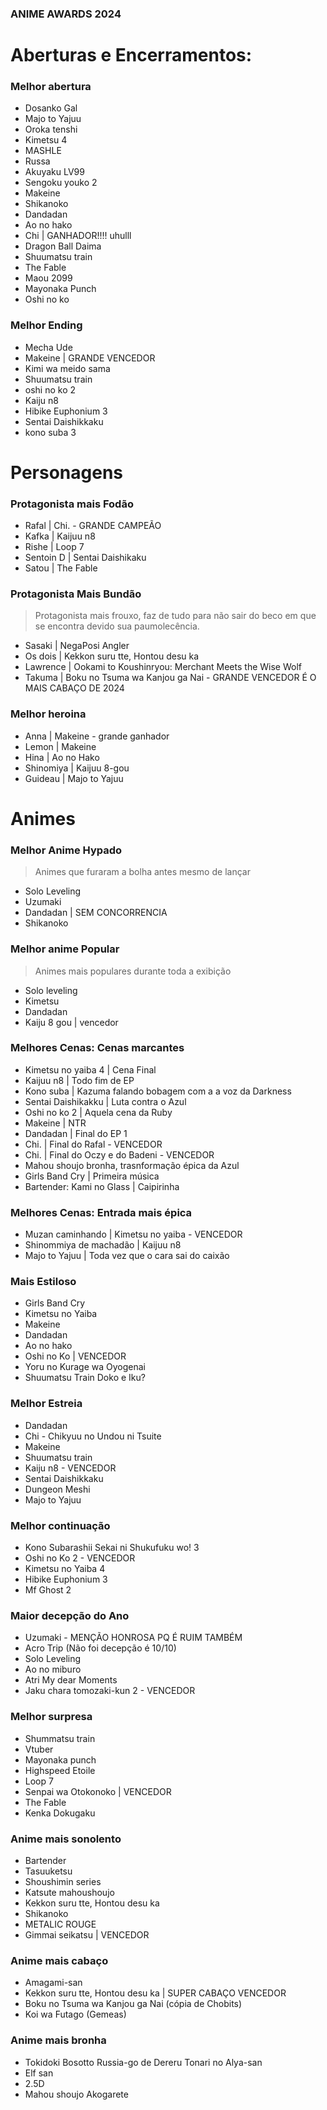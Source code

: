 ### ANIME AWARDS 2024

# Aberturas e Encerramentos:
### Melhor abertura
- Dosanko Gal
- Majo to Yajuu
- Oroka tenshi
- Kimetsu 4
- MASHLE
- Russa
- Akuyaku LV99
- Sengoku youko 2
- Makeine
- Shikanoko
- Dandadan
- Ao no hako
- Chi | GANHADOR!!!! uhulll
- Dragon Ball Daima
- Shuumatsu train
- The Fable
- Maou 2099
- Mayonaka Punch
- Oshi no ko

### Melhor Ending
- Mecha Ude
- Makeine | GRANDE VENCEDOR
- Kimi wa meido sama
- Shuumatsu train
- oshi no ko 2
- Kaiju n8
- Hibike Euphonium 3
- Sentai Daishikkaku
- kono suba 3

# Personagens
### Protagonista mais Fodão
- Rafal | Chi. - GRANDE CAMPEÃO
- Kafka | Kaijuu n8
- Rishe | Loop 7
- Sentoin D | Sentai Daishikaku
- Satou | The Fable

### Protagonista Mais Bundão
> Protagonista mais frouxo, faz de tudo para não sair do beco em que se encontra devido sua paumolecência.
- Sasaki | NegaPosi Angler
- Os dois | Kekkon suru tte, Hontou desu ka
- Lawrence | Ookami to Koushinryou: Merchant Meets the Wise Wolf
- Takuma | Boku no Tsuma wa Kanjou ga Nai - GRANDE VENCEDOR É O MAIS CABAÇO DE 2024

### Melhor heroina
- Anna | Makeine - grande ganhador
- Lemon | Makeine
- Hina | Ao no Hako
- Shinomiya | Kaijuu 8-gou 
- Guideau | Majo to Yajuu

# Animes
### Melhor Anime Hypado
> Animes que furaram a bolha antes mesmo de lançar
- Solo Leveling
- Uzumaki
- Dandadan | SEM CONCORRENCIA
- Shikanoko

### Melhor anime Popular
> Animes mais populares durante toda a exibição
- Solo leveling
- Kimetsu
- Dandadan
- Kaiju 8 gou | vencedor

### Melhores Cenas: Cenas marcantes
- Kimetsu no yaiba 4 | Cena Final
- Kaijuu n8 | Todo fim de EP
- Kono suba | Kazuma falando bobagem com a a voz da Darkness
- Sentai Daishikakku | Luta contra o Azul
- Oshi no ko 2 | Aquela cena da Ruby
- Makeine | NTR
- Dandadan | Final do EP 1
- Chi. | Final do Rafal - VENCEDOR
- Chi. | Final do Oczy e do Badeni - VENCEDOR
- Mahou shoujo bronha, trasnformação épica da Azul
- Girls Band Cry | Primeira música
- Bartender: Kami no Glass | Caipirinha

### Melhores Cenas: Entrada mais épica
- Muzan caminhando | Kimetsu no yaiba - VENCEDOR
- Shinommiya de machadão | Kaijuu n8
- Majo to Yajuu | Toda vez que o cara sai do caixão

### Mais Estiloso
- Girls Band Cry
- Kimetsu no Yaiba
- Makeine
- Dandadan
- Ao no hako
- Oshi no Ko | VENCEDOR
- Yoru no Kurage wa Oyogenai
- Shuumatsu Train Doko e Iku?

### Melhor Estreia
- Dandadan
- Chi - Chikyuu no Undou ni Tsuite
- Makeine
- Shuumatsu train
- Kaiju n8 - VENCEDOR
- Sentai Daishikkaku
- Dungeon Meshi
- Majo to Yajuu

### Melhor continuação
- Kono Subarashii Sekai ni Shukufuku wo! 3
- Oshi no Ko 2 - VENCEDOR
- Kimetsu no Yaiba 4
- Hibike Euphonium 3
- Mf Ghost 2

### Maior decepção do Ano
- Uzumaki -  MENÇÃO HONROSA PQ É RUIM TAMBÉM
- Acro Trip (Não foi decepção é 10/10)
- Solo Leveling
- Ao no miburo
- Atri My dear Moments
- Jaku chara tomozaki-kun 2 - VENCEDOR

### Melhor surpresa
- Shummatsu train
- Vtuber
- Mayonaka punch
- Highspeed Etoile
- Loop 7
- Senpai wa Otokonoko | VENCEDOR
- The Fable
- Kenka Dokugaku

### Anime mais sonolento
- Bartender
- Tasuuketsu
- Shoushimin series
- Katsute mahoushoujo
- Kekkon suru tte, Hontou desu ka
- Shikanoko
- METALIC ROUGE
- Gimmai seikatsu | VENCEDOR

### Anime mais cabaço
- Amagami-san
- Kekkon suru tte, Hontou desu ka | SUPER CABAÇO VENCEDOR
- Boku no Tsuma wa Kanjou ga Nai (cópia de Chobits)
- Koi wa Futago (Gemeas)

### Anime mais bronha
- Tokidoki Bosotto Russia-go de Dereru Tonari no Alya-san
- Elf san
- 2.5D
- Mahou shoujo Akogarete

